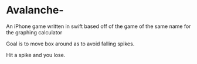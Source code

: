 # Avalanche-

An iPhone game written in swift based off of the game of the same name for the graphing calculator

Goal is to move box around as to avoid falling spikes.

Hit a spike and you lose.
